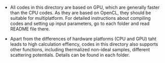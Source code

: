 * All codes in this directory are based on GPU, which are generally faster than the CPU codes. 
As they are based on OpenCL, they should be suitable for multiplatform. 
For detailed instructions about compiling codes and setting up input parameters, go to each folder and read README file there.

* Apart from the differences of hardware platforms (CPU and GPU) taht leads to high calculation effiency, 
codes in this directory also supports other functions, including thermalized non-ideal samples, different scattering potentials.
Details can be found in each folder.
